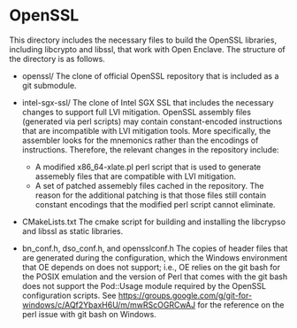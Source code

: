 OpenSSL
===========

This directory includes the necessary files to build the OpenSSL libraries, including libcrypto and libssl,
that work with Open Enclave. The structure of the directory is as follows.

- openssl/
  The clone of official OpenSSL repository that is included as a git submodule.

- intel-sgx-ssl/
  The clone of Intel SGX SSL that includes the necessary changes to support full LVI mitigation.
  OpenSSL assembly files (generated via perl scripts) may contain constant-encoded instructions
  that are incompatible with LVI mitigation tools. More specifically, the assembler looks for
  the mnemonics rather than the encodings of instructions. Therefore, the relevant changes in the
  repository include:
  - A modified x86_64-xlate.pl perl script that is used to generate assemebly files that are compatible
    with LVI mitigation.
  - A set of patched assemebly files cached in the repository. The reason for the additional patching is
    that those files still contain constant encodings that the modified perl script cannot eliminate.

- CMakeLists.txt
  The cmake script for building and installing the libcrypso and libssl as static libraries.

- bn_conf.h, dso_conf.h, and opensslconf.h
  The copies of header files that are generated during the configuration, which the Windows environment
  that OE depends on does not support; i.e., OE relies on the git bash for the POSIX emulation and
  the version of Perl that comes with the git bash does not support the Pod::Usage module required by the OpenSSL
  configuration scripts. See https://groups.google.com/g/git-for-windows/c/AQf2YbaxH6U/m/mwRScOGRCwAJ
  for the reference on the perl issue with git bash on Windows.
